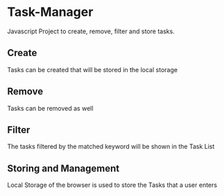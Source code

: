 # Task-Manager
Javascript Project to create, remove, filter and store tasks.

## Create 
Tasks can be created that will be stored in the local storage

## Remove 
Tasks can be removed as well

## Filter 
The tasks filtered by the matched keyword will be shown in the Task List

## Storing and Management
Local Storage of the browser is used to store the Tasks that a user enters
